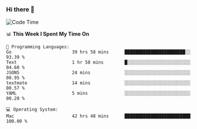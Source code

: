 ### Hi there 👋

<!--
**CrazyCollin/crazycollin** is a ✨ _special_ ✨ repository because its `README.md` (this file) appears on your GitHub profile.

Here are some ideas to get you started:

- 🔭 I’m currently working on ...
- 🌱 I’m currently learning ...
- 👯 I’m looking to collaborate on ...
- 🤔 I’m looking for help with ...
- 💬 Ask me about ...
- 📫 How to reach me: ...
- 😄 Pronouns: ...
- ⚡ Fun fact: ...
-->

<!--START_SECTION:waka-->
![Code Time](http://img.shields.io/badge/Code%20Time-5%2C510%20hrs%2049%20mins-blue)

📊 **This Week I Spent My Time On** 

```text
💬 Programming Languages: 
Go                       39 hrs 58 mins      ███████████████████████░░   93.39 % 
Text                     1 hr 58 mins        █░░░░░░░░░░░░░░░░░░░░░░░░   04.60 % 
JSON5                    24 mins             ░░░░░░░░░░░░░░░░░░░░░░░░░   00.95 % 
textmate                 14 mins             ░░░░░░░░░░░░░░░░░░░░░░░░░   00.57 % 
YAML                     5 mins              ░░░░░░░░░░░░░░░░░░░░░░░░░   00.20 % 

💻 Operating System: 
Mac                      42 hrs 48 mins      █████████████████████████   100.00 % 
```


<!--END_SECTION:waka-->
